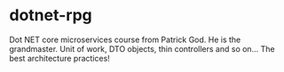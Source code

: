 # dotnet-rpg
Dot NET core microservices course from Patrick God. He is the grandmaster.
Unit of work, DTO objects, thin controllers and so on... The best architecture practices!
